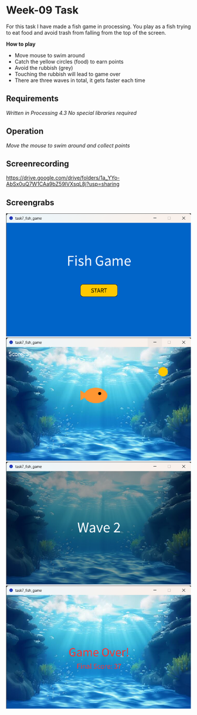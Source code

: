 # Week-09 Task

For this task I have made a fish game in processing. You play as a fish trying to eat food and avoid trash from falling from the top of the screen.

**How to play**
- Move mouse to swim around
- Catch the yellow circles (food) to earn points
- Avoid the rubbish (grey) 
- Touching the rubbish will lead to game over
- There are three waves in total, it gets faster each time

## Requirements
*Written in Processing 4.3*
*No special libraries required*

## Operation
*Move the mouse to swim around and collect points*

## Screenrecording 
https://drive.google.com/drive/folders/1a_YYo-AbSx0uQ7W1CAa9bZ59lVXsqL8j?usp=sharing

## Screengrabs
![start](<task7_fish_game 09_06_2025 13_33_53.png>)
![fish](<task7_fish_game 09_06_2025 13_34_37.png>)
![wave](<task7_fish_game 09_06_2025 13_39_31.png>)
![gameover](<task7_fish_game 09_06_2025 13_36_13.png>)

